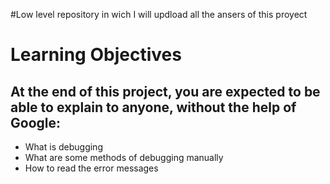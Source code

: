 #Low level repository in wich I will updload all the ansers of this proyect

# Learning Objectives
## At the end of this project, you are expected to be able to explain to anyone, without the help of Google:

- What is debugging
- What are some methods of debugging manually
- How to read the error messages
